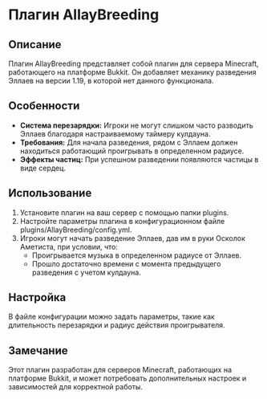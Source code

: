 # Плагин AllayBreeding

## Описание
Плагин AllayBreeding представляет собой плагин для сервера Minecraft, работающего на платформе Bukkit. Он добавляет механику разведения Эллаев на версии 1.19, в которой нет данного функционала.

## Особенности
- **Система перезарядки:** Игроки не могут слишком часто разводить Эллаев благодаря настраиваемому таймеру кулдауна.
- **Требования:** Для начала разведения, рядом с Эллаем должен находиться работающий проигрывать в определенном радиусе.
- **Эффекты частиц:** При успешном разведении появляются частицы в виде сердец.

## Использование
1. Установите плагин на ваш сервер с помощью папки plugins.
2. Настройте параметры плагина в конфигурационном файле plugins/AllayBreeding/config.yml.
3. Игроки могут начать разведение Эллаев, дав им в руки Осколок Аметиста, при условии, что:
   - Проигрывается музыка в определенном радиусе от Эллаев.
   - Прошло достаточно времени с момента предыдущего разведения с учетом кулдауна.

## Настройка
В файле конфигурации можно задать параметры, такие как длительность перезарядки и радиус действия проигрывателя.

## Замечание
Этот плагин разработан для серверов Minecraft, работающих на платформе Bukkit, и может потребовать дополнительных настроек и зависимостей для корректной работы.
